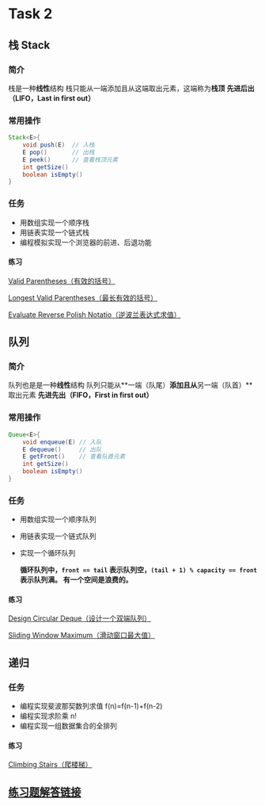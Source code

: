 
# Task 2

## 栈 Stack

### 简介
栈是一种**线性**结构 
栈只能从一端添加且从这端取出元素，这端称为**栈顶**
**先进后出（LIFO，Last in first out）**

### 常用操作

```java
Stack<E>{
	void push(E)  // 入栈
	E pop()       // 出栈
	E peek()      // 查看栈顶元素
	int getSize()
	boolean isEmpty()
}
```

### 任务

- 用数组实现一个顺序栈
- 用链表实现一个链式栈
- 编程模拟实现一个浏览器的前进、后退功能

#### 练习
[Valid Parentheses（有效的括号）](https://leetcode-cn.com/problems/valid-parentheses/)

[Longest Valid Parentheses（最长有效的括号）](https://leetcode-cn.com/problems/longest-valid-parentheses/)

[Evaluate Reverse Polish Notatio（逆波兰表达式求值）](https://leetcode-cn.com/problems/evaluate-reverse-polish-notation/)




## 队列

### 简介
队列也是是一种**线性**结构 
队列只能从**一端（队尾）**添加且从**另一端（队首）**取出元素
**先进先出（FIFO，First in first out）**

### 常用操作

```java
Queue<E>{
	void enqueue(E)	// 入队
	E dequeue()		// 出队
	E getFront()    // 查看队首元素
	int getSize()
	boolean isEmpty()
}
```

### 任务
- 用数组实现一个顺序队列

- 用链表实现一个链式队列

- 实现一个循环队列

  **循环队列中，`front == tail` 表示队列空，`(tail + 1) % capacity == front` 表示队列满。
  有一个空间是浪费的。**

#### 练习
[Design Circular Deque（设计一个双端队列）](https://leetcode-cn.com/problems/design-circular-deque/)

[Sliding Window Maximum（滑动窗口最大值）](https://leetcode-cn.com/problems/sliding-window-maximum/)



## 递归

### 任务
- 编程实现斐波那契数列求值 f(n)=f(n-1)+f(n-2)
- 编程实现求阶乘 n!
- 编程实现一组数据集合的全排列

#### 练习
[Climbing Stairs（爬楼梯）](https://leetcode-cn.com/problems/climbing-stairs/)




## [练习题解答链接](https://github.com/SkyeLan/DataWhaleCoding/tree/master/Leetcode)